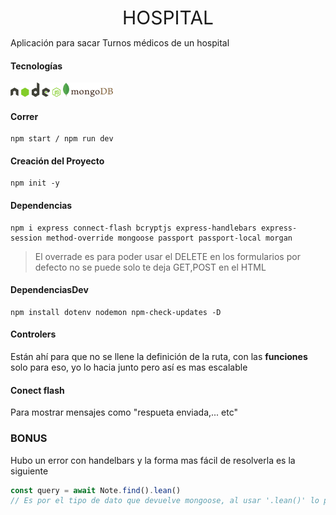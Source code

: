 <center style="font-size:30px;">HOSPITAL</center>

Aplicación para sacar Turnos médicos de un hospital

#### Tecnologías

<img src="nodejs.svg" alt="nodejs" style="width:80px;" />               <img src="mongodb.svg" alt="mongodb" style="width:80px;" />



#### Correr

````
npm start / npm run dev
````

#### Creación del Proyecto

``````shell
npm init -y
``````

#### Dependencias

````shell
npm i express connect-flash bcryptjs express-handlebars express-session method-override mongoose passport passport-local morgan
````

> El overrade es para poder usar el DELETE en los formularios
> por defecto no se puede solo te deja GET,POST en el HTML

#### DependenciasDev

````shell
npm install dotenv nodemon npm-check-updates -D
````



#### Controlers

Están ahí para que no se llene la definición de la ruta, con las **funciones** solo para eso, yo lo hacia junto pero así es mas escalable

#### Conect flash
Para mostrar mensajes como "respueta enviada,... etc"



### BONUS

Hubo un error con handelbars y la forma mas fácil de resolverla es la siguiente

````javascript
const query = await Note.find().lean()
// Es por el tipo de dato que devuelve mongoose, al usar '.lean()' lo paso a formato JSON y ya no te sale WARNINGS en la consola
````